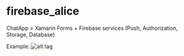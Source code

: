 # firebase_alice
ChatApp = Xamarin Forms + Firebase services (Push, Authorization, Storage, Database)

Example:
![alt tag](https://gitlab.soft-industry.com/dot-net-internal/firebase_alice/blob/master/scr/firebase_example_1.gif)
